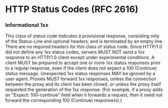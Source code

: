 # HTTP Status Codes (RFC 2616)

### Informational 1xx
This class of status code indicates a provisional response, consisting only of the Status-Line and optional headers, and is terminated by an empty line. There are no required headers for this class of status code. Since HTTP/1.0 did not define any 1xx status codes, servers MUST NOT send a 1xx response to an HTTP/1.0 client except under experimental conditions.
A client MUST be prepared to accept one or more 1xx status responses prior to a regular response, even if the client does not expect a 100 (Continue) status message. Unexpected 1xx status responses MAY be ignored by a user agent.
Proxies MUST forward 1xx responses, unless the connection between the proxy and its client has been closed, or unless the proxy itself requested the generation of the 1xx response. (For example, if a proxy adds an "Expect: 100-continue" field when it forwards a request, then it need not forward the corresponding 100 (Continue) response(s).)
